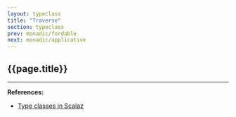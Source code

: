 ```yaml
---
layout: typeclass
title: "Traverse"
section: typeclass
prev: monadic/fordable
next: monadic/applicative
---
```


## {{page.title}}

---

**References:**
- [Type classes in Scalaz](https://scalaz.github.io/7/typeclass/index.html)
